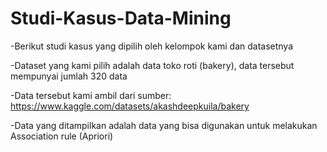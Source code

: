 # Studi-Kasus-Data-Mining

-Berikut studi kasus yang dipilih oleh kelompok kami dan datasetnya

-Dataset yang kami pilih adalah data toko roti (bakery), data tersebut mempunyai jumlah 320 data

-Data tersebut kami ambil dari sumber: https://www.kaggle.com/datasets/akashdeepkuila/bakery

-Data yang ditampilkan adalah data yang bisa digunakan untuk melakukan Association rule (Apriori)

